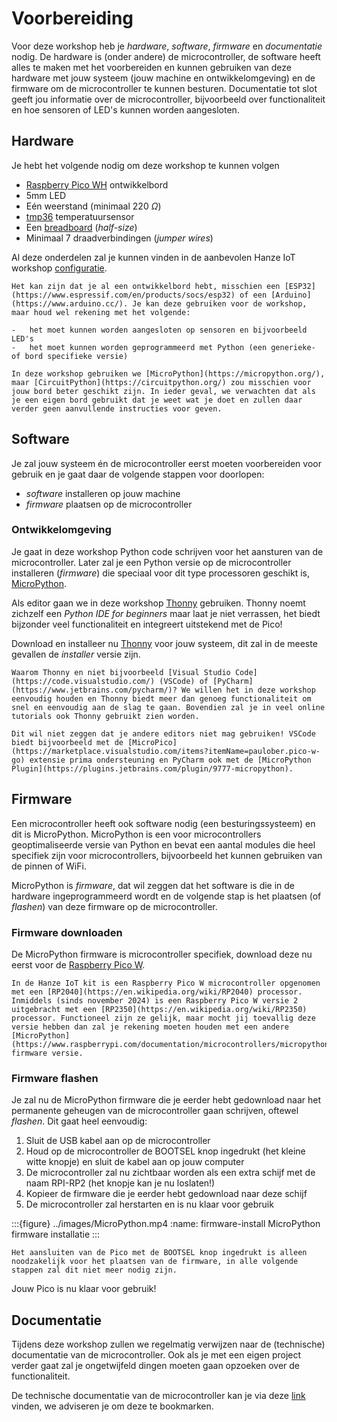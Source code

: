 # Voorbereiding

Voor deze workshop heb je *hardware*, *software*, *firmware* en *documentatie* nodig. De hardware is (onder andere) de microcontroller, de software heeft alles te maken met het voorbereiden en kunnen gebruiken van deze hardware met jouw systeem (jouw machine en ontwikkelomgeving) en de firmware om de microcontroller te kunnen besturen. Documentatie tot slot geeft jou informatie over de microcontroller, bijvoorbeeld over functionaliteit en hoe sensoren of LED's kunnen worden aangesloten.

## Hardware

Je hebt het volgende nodig om deze workshop te kunnen volgen

-   [Raspberry Pico WH](https://www.raspberrypi.com/documentation/microcontrollers/pico-series.html#picow-technical-specification) ontwikkelbord
-   5mm LED
-   Eén weerstand (minimaal 220 $\Omega$)
-   [tmp36](https://www.analog.com/en/products/tmp36.html) temperatuursensor
-   Een [breadboard](https://en.wikipedia.org/wiki/Breadboard) (*half-size*)
-   Minimaal 7 draadverbindingen (*jumper wires*)

Al deze onderdelen zal je kunnen vinden in de aanbevolen Hanze IoT workshop [configuratie](https://www.okaphone.com/artikel.xhtml?id=499374).


```{important}
Het kan zijn dat je al een ontwikkelbord hebt, misschien een [ESP32](https://www.espressif.com/en/products/socs/esp32) of een [Arduino](https://www.arduino.cc/). Je kan deze gebruiken voor de workshop, maar houd wel rekening met het volgende:

-   het moet kunnen worden aangesloten op sensoren en bijvoorbeeld LED's
-   het moet kunnen worden geprogrammeerd met Python (een generieke- of bord specifieke versie)

In deze workshop gebruiken we [MicroPython](https://micropython.org/), maar [CircuitPython](https://circuitpython.org/) zou misschien voor jouw bord beter geschikt zijn. In ieder geval, we verwachten dat als je een eigen bord gebruikt dat je weet wat je doet en zullen daar verder geen aanvullende instructies voor geven.
```

## Software

Je zal jouw systeem én de microcontroller eerst moeten voorbereiden voor gebruik en je gaat daar de volgende stappen voor doorlopen:

-   *software* installeren op jouw machine
-   *firmware* plaatsen op de microcontroller

### Ontwikkelomgeving

Je gaat in deze workshop Python code schrijven voor het aansturen van de microcontroller. Later zal je een Python versie op de microcontroller installeren (*firmware*) die speciaal voor dit type processoren geschikt is, [MicroPython](https://en.wikipedia.org/wiki/MicroPython).

Als editor gaan we in deze workshop [Thonny](https://en.wikipedia.org/wiki/Thonny) gebruiken. Thonny noemt zichzelf een *Python IDE for beginners* maar laat je niet verrassen, het biedt bijzonder veel functionaliteit en integreert uitstekend met de Pico!

Download en installeer nu [Thonny](https://thonny.org/) voor jouw systeem, dit zal in de meeste gevallen de *installer* versie zijn.

```{note}
Waarom Thonny en niet bijvoorbeeld [Visual Studio Code](https://code.visualstudio.com/) (VSCode) of [PyCharm](https://www.jetbrains.com/pycharm/)? We willen het in deze workshop eenvoudig houden en Thonny biedt meer dan genoeg functionaliteit om snel en eenvoudig aan de slag te gaan. Bovendien zal je in veel online tutorials ook Thonny gebruikt zien worden.

Dit wil niet zeggen dat je andere editors niet mag gebruiken! VSCode biedt bijvoorbeeld met de [MicroPico](https://marketplace.visualstudio.com/items?itemName=paulober.pico-w-go) extensie prima ondersteuning en PyCharm ook met de [MicroPython Plugin](https://plugins.jetbrains.com/plugin/9777-micropython).
```

## Firmware

Een microcontroller heeft ook software nodig (een besturingssysteem) en dit is MicroPython. MicroPython is een voor microcontrollers geoptimaliseerde versie van Python en bevat een aantal modules die heel specifiek zijn voor microcontrollers, bijvoorbeeld het kunnen gebruiken van de pinnen of WiFi.

MicroPython is *firmware*, dat wil zeggen dat het software is die in de hardware ingeprogrammeerd wordt en de volgende stap is het plaatsen (of *flashen*) van deze firmware op de microcontroller.

### Firmware downloaden

De MicroPython firmware is microcontroller specifiek, download deze nu eerst voor de [Raspberry Pico W](https://micropython.org/download/rp2-pico-w/rp2-pico-w-latest.uf2).

```{attention}
In de Hanze IoT kit is een Raspberry Pico W microcontroller opgenomen met een [RP2040](https://en.wikipedia.org/wiki/RP2040) processor. Inmiddels (sinds november 2024) is een Raspberry Pico W versie 2 uitgebracht met een [RP2350](https://en.wikipedia.org/wiki/RP2350) processor. Functioneel zijn ze gelijk, maar mocht jij toevallig deze versie hebben dan zal je rekening moeten houden met een andere [MicroPython](https://www.raspberrypi.com/documentation/microcontrollers/micropython.html) firmware versie.
```

### Firmware flashen

Je zal nu de MicroPython firmware die je eerder hebt gedownload naar het permanente geheugen van de microcontroller gaan schrijven, oftewel *flashen*. Dit gaat heel eenvoudig:

1. Sluit de USB kabel aan op de microcontroller
2. Houd op de microcontroller de BOOTSEL knop ingedrukt (het kleine witte knopje) en sluit de kabel aan op jouw computer
3. De microcontroller zal nu zichtbaar worden als een extra schijf met de naam RPI-RP2 (het knopje kan je nu loslaten!)
4. Kopieer de firmware die je eerder hebt gedownload naar deze schijf
5. De microcontroller zal herstarten en is nu klaar voor gebruik

:::{figure} ../images/MicroPython.mp4
:name: firmware-install
MicroPython firmware installatie
:::

```{note}
Het aansluiten van de Pico met de BOOTSEL knop ingedrukt is alleen noodzakelijk voor het plaatsen van de firmware, in alle volgende stappen zal dit niet meer nodig zijn.
```

Jouw Pico is nu klaar voor gebruik!

## Documentatie

Tijdens deze workshop zullen we regelmatig verwijzen naar de (technische) documentatie van de microcontroller. Ook als je met een eigen project verder gaat zal je ongetwijfeld dingen moeten gaan opzoeken over de functionaliteit.

De technische documentatie van de microcontroller kan je via deze [link](https://datasheets.raspberrypi.com/rp2040/rp2040-datasheet.pdf) vinden, we adviseren je om deze te bookmarken.


